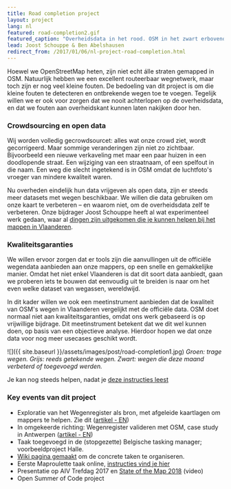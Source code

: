 ```yaml
---
title: Road completion project
layout: project
lang: nl
featured: road-completion2.gif
featured_caption: "Overheidsdata in het rood. OSM in het zwart erbovenop. In de loop der tijd worden plaatsen waar er geen OSM wegen zijn (en je dus rood ziet) alsmaar zeldzamer."
lead: Joost Schouppe & Ben Abelshausen
redirect_from: /2017/01/06/nl-project-road-completion.html
---
```


Hoewel we OpenStreetMap heten, zijn niet echt álle straten gemapped in OSM. Natuurlijk hebben we een excellent routeerbaar wegnetwerk, maar toch zijn er nog veel kleine fouten. De bedoeling van dit project is om die kleine fouten te detecteren en ontbrekende wegen toe te voegen. Tegelijk willen we er ook voor zorgen dat we nooit achterlopen op de overheidsdata, en dat we fouten aan overheidskant kunnen laten nakijken door hen.

### Crowdsourcing en open data

Wij worden volledig gecrowdsourcet: alles wat onze crowd ziet, wordt gecorrigeerd. Maar sommige veranderingen zijn niet zo zichtbaar. Bijvoorbeeld een nieuwe verkaveling met maar een paar huizen in een doodlopende straat. Een wijziging van een straatnaam, of een spelfout in die naam. Een weg die slecht ingetekend is in OSM omdat de luchtfoto's vroeger van mindere kwaliteit waren.

Nu overheden eindelijk hun data vrijgeven als open data, zijn er steeds meer datasets met wegen beschikbaar. We willen die data gebruiken om onze kaart te verbeteren – en waarom niet, om de overheidsdata zelf te verbeteren. Onze bijdrager Joost Schouppe heeft al wat experimenteel werk gedaan, waar al [dingen zijn uitgekomen die je kunnen helpen bij het mappen in Vlaanderen](http://www.openstreetmap.org/user/joost%20schouppe/diary/39250).

### Kwaliteitsgaranties

We willen ervoor zorgen dat er tools zijn die aanvullingen uit de officiële wegendata aanbieden aan onze mappers, op een snelle en gemakkelijke manier. Omdat het niet enkel Vlaanderen is dat dit soort data aanbiedt, gaan we proberen iets te bouwen dat eenvoudig uit te breiden is naar om het even welke dataset van wegassen, wereldwijd.

In dit kader willen we ook een meetinstrument aanbieden dat de kwaliteit van OSM's wegen in Vlaanderen vergelijkt met de officiële data. OSM doet normaal niet aan kwaliteitsgaranties, omdat ons werk gebaseerd is op vrijwillige bijdrage. Dit meetinstrument betekent dat we dit wel kunnen doen, op basis van een objectieve analyse. Hierdoor hopen we dat onze data voor nog meer usecases geschikt wordt.

![]({{ site.baseurl }}/assets/images/post/road-completion1.jpg)
*Groen: trage wegen. Grijs: reeds getekende wegen. Zwart: wegen die deze maand verbeterd of toegevoegd werden.*

Je kan nog steeds helpen, nadat je [deze instructies leest](https://wiki.openstreetmap.org/wiki/WikiProject_Belgium/Road_completion_project/Instructions) 

### Key events van dit project

* Exploratie van het Wegenregister als bron, met afgeleide kaartlagen om mappers te helpen. Zie dit ([artikel - EN](http://www.openstreetmap.org/user/joost%20schouppe/diary/39250))
* In omgekeerde richting: Wegenregister valideren met OSM, case study in Antwerpen ([artikel - EN](http://www.openstreetmap.org/user/joost%20schouppe/diary/39573))
* Taak toegevoegd in de (stopgezette) Belgische tasking manager; voorbeeldproject Halle.
* [Wiki pagina gemaakt](https://wiki.openstreetmap.org/wiki/WikiProject_Belgium/Road_completion_project) om de concrete taken te organiseren.
* Eerste Maproulette taak online, [instructies vind je hier](https://wiki.openstreetmap.org/wiki/WikiProject_Belgium/Road_completion_project/Instructions)
* Presentatie op AIV Trefdag 2017 en [State of the Map 2018](https://2018.stateofthemap.org/2018/T097-Road_Completion_in_Belgium_-_Mapping___verifying__all__the_roads_/) (video)
* Open Summer of Code project
